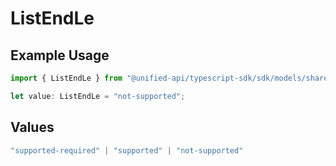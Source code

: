 # ListEndLe

## Example Usage

```typescript
import { ListEndLe } from "@unified-api/typescript-sdk/sdk/models/shared";

let value: ListEndLe = "not-supported";
```

## Values

```typescript
"supported-required" | "supported" | "not-supported"
```
